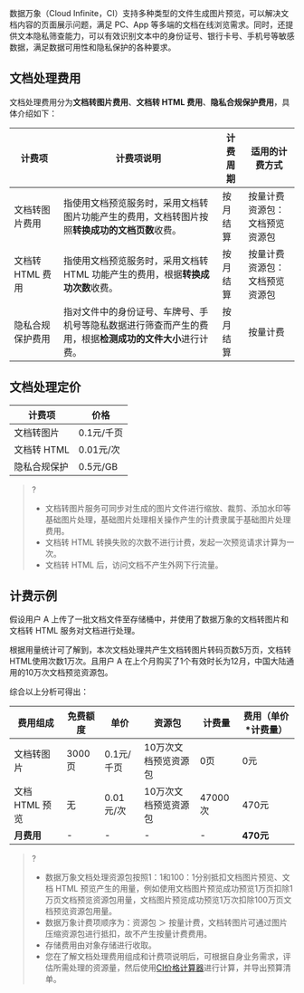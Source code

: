 数据万象（Cloud Infinite，CI）支持多种类型的文件生成图片预览，可以解决文档内容的页面展示问题，满足 PC、App 等多端的文档在线浏览需求。同时，还提供文本隐私筛查能力，可以有效识别文本中的身份证号、银行卡号、手机号等敏感数据，满足数据可用性和隐私保护的各种要求。



## 文档处理费用

文档处理费用分为**文档转图片费用**、**文档转 HTML 费用**、**隐私合规保护费用**，具体介绍如下：

| 计费项           | 计费项说明                                                   | 计费周期 | 适用的计费方式                       |
| ---------------- | ------------------------------------------------------------ | -------- | ------------------------------------ |
| 文档转图片费用   | 指使用文档预览服务时，采用文档转图片功能产生的费用，文档转图片按照**转换成功的文档页数**收费。 | 按月结算 | 按量计费<br />资源包：文档预览资源包 |
| 文档转 HTML 费用   | 指使用文档预览服务时，采用文档转 HTML 功能产生的费用，根据**转换成功次数**收费。 | 按月结算 | 按量计费<br />资源包：文档预览资源包 |
| 隐私合规保护费用 | 指对文件中的身份证号、车牌号、手机号等隐私数据进行筛查而产生的费用，根据**检测成功的文件大小**进行计费。 | 按月结算 | 按量计费                             |



## 文档处理定价

| 计费项       | 价格       |
| ------------ | ---------- |
| 文档转图片   | 0.1元/千页 |
| 文档转 HTML   | 0.01元/次  |
| 隐私合规保护 | 0.5元/GB   |

>?
> - 文档转图片服务可同步对生成的图片文件进行缩放、裁剪、添加水印等基础图片处理，基础图片处理相关操作产生的计费隶属于基础图片处理费用。
>- 文档转 HTML 转换失败的次数不进行计费，发起一次预览请求计算为一次。
> - 文档转 HTML 后，访问文档不产生外网下行流量。



## 计费示例

假设用户 A 上传了一批文档文件至存储桶中，并使用了数据万象的文档转图片和文档转 HTML 服务对文档进行处理。

根据用量统计可了解到，本次文档处理共产生文档转图片转码页数5万页，文档转HTML使用次数1万次。且用户 A 在上个月购买了1个有效时长为12月，中国大陆通用的10万次文档预览资源包。

综合以上分析可得出：

| 费用组成   | 免费额度 | 单价       | 资源包               | 计费量  | 费用（单价*计费量） |
| ---------- | -------- | ---------- | -------------------- | ------- | ------------------- |
| 文档转图片 | 3000页   | 0.1元/千页 | 10万次文档预览资源包 | 0页     | 0元                 |
| 文档 HTML 预览 | 无       | 0.01元/次  | 10万次文档预览资源包 | 47000次 | 470元               |
| **月费用** | -        |          -  |           -           |    -     | **470元**           |

>?
> - 数据万象文档处理资源包按照1：1和100：1分别抵扣文档图片预览、文档 HTML 预览产生的用量，例如使用文档图片预览成功预览1万页扣除1万页文档预览资源包用量，文档图片预览成功预览1万次扣除100万页文档预览资源包用量。
> - 数据万象计费项顺序为：资源包 ＞ 按量计费，文档转图片可通过图片压缩资源包进行抵扣，故不产生按量计费费用。
> - 存储费用由对象存储进行收取。
> - 您在了解文档处理费用组成和计费项说明后，可根据自身业务需求，评估所需处理的资源量，然后使用[CI价格计算器](https://buy.cloud.tencent.com/price/ci/calculator)进行计算，并导出预算清单。
> 
